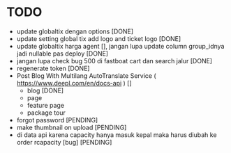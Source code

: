 # TODO

-   update globaltix dengan options [DONE]
-   update setting global tix add logo and ticket logo [DONE]
-   update globaltix harga agent [], jangan lupa update column group_idnya jadi nullable pas deploy [DONE]
-   jangan lupa check bug 500 di fastboat cart dan search jalur [DONE]
-   regenerate token [DONE]
-   Post Blog With Multilang AutoTranslate Service ( <https://www.deepl.com/en/docs-api> ) []
    -   blog [DONE]
    -   page
    -   feature page
    -   package tour
-   forgot password [PENDING]
-   make thumbnail on upload [PENDING]
-   di data api karena capacity hanya masuk kepal maka harus diubah ke order rcapacity [bug] [PENDING]
